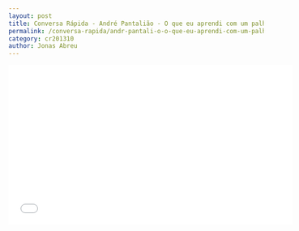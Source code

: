 ```yaml
---
layout: post
title: Conversa Rápida - André Pantalião - O que eu aprendi com um palhaço?
permalink: /conversa-rapida/andr-pantali-o-o-que-eu-aprendi-com-um-palha-o
category: cr201310
author: Jonas Abreu
---
```


<iframe width="560" height="315" src="//www.youtube.com/embed/-nLuz56A02g" frameborder="0" allowfullscreen></iframe>
